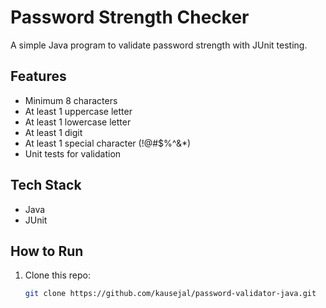 # Password Strength Checker

A simple Java program to validate password strength with JUnit testing.

## Features
- Minimum 8 characters  
- At least 1 uppercase letter  
- At least 1 lowercase letter  
- At least 1 digit  
- At least 1 special character (!@#$%^&*)  
- Unit tests for validation  

## Tech Stack
- Java  
- JUnit  

## How to Run
1. Clone this repo:  
   ```bash
   git clone https://github.com/kausejal/password-validator-java.git
